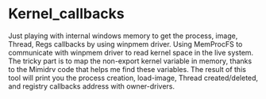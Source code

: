 # Kernel_callbacks
 
Just playing with internal windows memory to get the process, image, Thread, Regs callbacks by using winpmem driver.
Using MemProcFS to communicate with winpmem driver to read kernel space in the live system. The tricky part is to map the non-export kernel variable in memory, thanks to the Mimidrv code that helps me find these variables.
The result of this tool will print you the process creation, load-image, Thread created/deleted, and registry callbacks address with owner-drivers.
